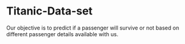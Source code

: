# Titanic-Data-set
Our objective is to predict if a passenger will survive or not based on different passenger details available with us.
